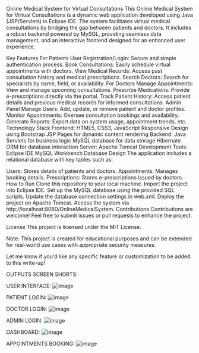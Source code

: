 Online Medical System for Virtual Consultations
This Online Medical System for Virtual Consultations is a dynamic web application developed using Java (JSP/Servlets) in Eclipse IDE. The system facilitates virtual medical consultations by bridging the gap between patients and doctors. It includes a robust backend powered by MySQL, providing seamless data management, and an interactive frontend designed for an enhanced user experience.

Key Features
For Patients
User Registration/Login: Secure and simple authentication process.
Book Consultations: Easily schedule virtual appointments with doctors.
View Medical Records: Access past consultation history and medical prescriptions.
Search Doctors: Search for specialists by name, field, or availability.
For Doctors
Manage Appointments: View and manage upcoming consultations.
Prescribe Medications: Provide e-prescriptions directly via the portal.
Track Patient History: Access patient details and previous medical records for informed consultations.
Admin Panel
Manage Users: Add, update, or remove patient and doctor profiles.
Monitor Appointments: Oversee consultation bookings and availability.
Generate Reports: Export data on system usage, appointment trends, etc.
Technology Stack
Frontend:
HTML5, CSS3, JavaScript
Responsive Design using Bootstrap
JSP Pages for dynamic content rendering
Backend:
Java Servlets for business logic
MySQL database for data storage
Hibernate ORM for database interaction
Server:
Apache Tomcat
Development Tools:
Eclipse IDE
MySQL Workbench
Database Design
The application includes a relational database with key tables such as:

Users: Stores details of patients and doctors.
Appointments: Manages booking details.
Prescriptions: Stores e-prescriptions issued by doctors.
How to Run
Clone this repository to your local machine.
Import the project into Eclipse IDE.
Set up the MySQL database using the provided SQL scripts.
Update the database connection settings in web.xml.
Deploy the project on Apache Tomcat.
Access the system via http://localhost:8080/OnlineMedicalSystem.
Contributions
Contributions are welcome! Feel free to submit issues or pull requests to enhance the project.

License
This project is licensed under the MIT License.

Note: This project is created for educational purposes and can be extended for real-world use cases with appropriate security measures.

Let me know if you'd like any specific feature or customization to be added to this write-up!

OUTPUTS SCREEN SHORTS:

USER INTERFACE:
![image](https://github.com/user-attachments/assets/0b39489c-d2e4-4106-b508-a2c023958992)

PATIENT LOGIN:
![image](https://github.com/user-attachments/assets/8af82b14-cb44-47f7-b082-6733bfefc0e6)

DOCTOR LOGIN:
![image](https://github.com/user-attachments/assets/ea5cefb4-ab96-47e7-99ca-29b86ecc0142)

ADMIN LOGIN:
![image](https://github.com/user-attachments/assets/f7d3aa8e-3d48-4d77-835c-e0edc14600c9)

DASHBOARD:
![image](https://github.com/user-attachments/assets/d06d6e6e-c816-4013-8fc0-4c5ac359ea80)

APPOINTMENTS BOOKING:
![image](https://github.com/user-attachments/assets/c4a2fe65-cdf2-469b-884c-27804ce3b93c)







